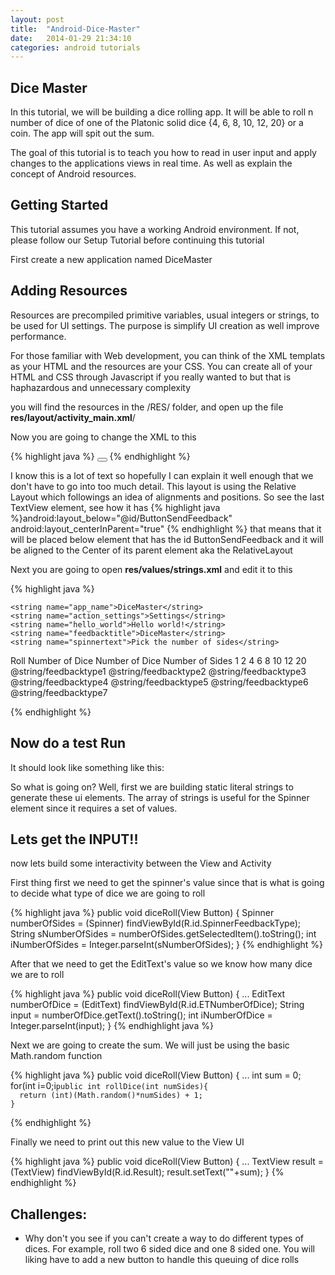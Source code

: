 ```yaml
---
layout: post
title:  "Android-Dice-Master"
date:   2014-01-29 21:34:10
categories: android tutorials
---
```

<h2> Dice Master </h2>
<p> In this tutorial, we will be building a dice rolling app. It will be able to roll n number of dice of one of the Platonic solid dice {4, 6, 8, 10, 12, 20} or a coin. The app will spit out the sum. </p>
<p> The goal of this tutorial is to teach you how to read in user input and apply changes to the applications views in real time. As well as explain the concept of Android resources. </p>

<h2> Getting Started </h2>
<p> This tutorial assumes you have a working Android environment. If not, please follow our <a src="2014-01-29-AndroidSetup.html">Setup Tutorial</a> before continuing this tutorial</p>

<p> First create a new application named DiceMaster </p>

<h2> Adding Resources </h2>
<p> Resources are precompiled primitive variables, usual integers or strings, to be used for UI settings. The purpose is simplify UI creation as well improve performance. </p>
<p> For those familiar with Web development, you can think of the XML templats as your HTML and the resources are your CSS. You can create all of your HTML and CSS through Javascript if you really wanted to but that is haphazardous and unnecessary complexity</p>

<p> you will find the resources in the /RES/ folder, and open up the file <strong>res/layout/activity_main.xml</strong>/</p>

<p> Now you are going to change the XML to this </p>
{% highlight java %}
<?xml version="1.0" encoding="utf-8"?>
<RelativeLayout xmlns:android="http://schemas.android.com/apk/res/android"
    android:layout_width="fill_parent"
    android:layout_height="fill_parent"
    android:orientation="vertical">
    <TextView
      android:id="@+id/TextViewTitle"
      android:layout_width="wrap_content"
      android:layout_height="wrap_content"
      android:text="@string/numberOfSides"
      android:textSize="10pt"
      >
  </TextView>
  <Spinner 
      android:id="@+id/SpinnerFeedbackType"
      android:layout_height="wrap_content"
      android:layout_width="match_parent"
      android:prompt="@string/spinnertext"
      android:entries="@array/feedbacktypelist"
      android:layout_below="@id/TextViewTitle"
      >
      <requestFocus />
  </Spinner>
  <TextView
      android:id="@+id/NumberOfDice"
      android:layout_width="wrap_content"
      android:layout_height="wrap_content"
      android:text="@string/numberOfDice"
      android:textSize="10pt"
      android:layout_below="@id/SpinnerFeedbackType">
  </TextView>
  <EditText 
      android:id="@+id/ETNumberOfDice"
      android:layout_height="wrap_content"
      android:hint="@string/numberOfDiceHint"
      android:inputType="number"
      android:layout_width="match_parent"
      android:layout_below="@id/NumberOfDice"
      android:text="@string/defaultEditText"
      />
  <Button
      android:id="@+id/ButtonSendFeedback"
      android:layout_height="wrap_content"
      android:text="@string/feedbackbutton"
      android:onClick="diceRoll"
      android:layout_width="match_parent"
      android:layout_centerInParent="true"></Button>
  <TextView
      android:id="@+id/Result"
      android:layout_width="wrap_content"
      android:layout_height="wrap_content"
      android:text="@string/result"
      android:textSize="50pt"
      android:layout_below="@id/ButtonSendFeedback"
      android:layout_centerInParent="true">
  </TextView>
    

</RelativeLayout>
{% endhighlight %}

<p> I know this is a lot of text so hopefully I can explain it well enough that we don't have to go into too much detail. This layout is using the Relative Layout which followings an idea of alignments and positions. So see the last TextView element, see how it has {% highlight java %}android:layout_below="@id/ButtonSendFeedback"
android:layout_centerInParent="true" {% endhighlight %} that means that it will be placed below element that has the id ButtonSendFeedback and it will be aligned to the Center of its parent element aka the RelativeLayout</p>

<p> Next you are going to open <strong> res/values/strings.xml</strong> and edit it to this</p>
{% highlight java %}
<?xml version="1.0" encoding="utf-8"?>
<resources>

    <string name="app_name">DiceMaster</string>
    <string name="action_settings">Settings</string>
    <string name="hello_world">Hello world!</string>
    <string name="feedbacktitle">DiceMaster</string>
    <string name="spinnertext">Pick the number of sides</string>
  <string name="feedbackbutton">Roll</string>
  <string name="numberOfDice">Number of Dice</string>
  <string name="numberOfDiceHint">Number of Dice</string>
  <string name="numberOfSides">Number of Sides</string>
  <string name="defaultEditText">1</string>
  <string name="result"></string>
  <string name="feedbacktype1">2</string>
  <string name="feedbacktype2">4</string>
  <string name="feedbacktype3">6</string>
  <string name="feedbacktype4">8</string>
  <string name="feedbacktype5">10</string>
  <string name="feedbacktype6">12</string>
  <string name="feedbacktype7">20</string>
  <string-array name="feedbacktypelist">
      <item>@string/feedbacktype1</item>
      <item>@string/feedbacktype2</item>
      <item>@string/feedbacktype3</item>
      <item>@string/feedbacktype4</item>
      <item>@string/feedbacktype5</item>
      <item>@string/feedbacktype6</item>
      <item>@string/feedbacktype7</item>
  </string-array>
</resources>

{% endhighlight %}

<h2> Now do a test Run </h2>
<p> It should look like something like this: </p>

<p> So what is going on? Well, first we are building static literal strings to generate these ui elements. The array of strings is useful for the Spinner element since it requires a set of values. </p>

<h2> Lets get the INPUT!!</h2>
<p> now lets build some interactivity between the View and Activity </p>

<p> First thing first we need to get the spinner's value since that is what is going to decide what type of dice we are going to roll</p>
{% highlight java %}
 public void diceRoll(View Button)
    {
      Spinner numberOfSides = (Spinner) findViewById(R.id.SpinnerFeedbackType);
      String sNumberOfSides = numberOfSides.getSelectedItem().toString();
      int iNumberOfSides = Integer.parseInt(sNumberOfSides);
    }
{% endhighlight %}

<p> After that we need to get the EditText's value so we know how many dice we are to roll </p>
{% highlight java %}
 public void diceRoll(View Button)
    {
      ...
      EditText numberOfDice = (EditText) findViewById(R.id.ETNumberOfDice);
      String input = numberOfDice.getText().toString();
      int iNumberOfDice = Integer.parseInt(input);
    }
{% endhighlight java %}

<p> Next we are going to create the sum. We will just be using the basic Math.random function  </p>
{% highlight java %}
public void diceRoll(View Button)
    {
      ...
      int sum = 0;
      for(int i=0;i<iNumberOfDice;i++)
      {
        sum += rollDice(iNumberOfSides);
      }
    }
    
    public int rollDice(int numSides){
      return (int)(Math.random()*numSides) + 1;
    }

{% endhighlight %}

<p> Finally we need to print out this new value to the View UI</p>
{% highlight java %}
public void diceRoll(View Button)
    {
      ...
      TextView result = (TextView) findViewById(R.id.Result);
      result.setText(""+sum);
    }
{% endhighlight %}

<h2> Challenges: </h2>
<ul> 
  <li> Why don't you see if you can't create a way to do different types of dices. For example, roll two 6 sided dice and one 8 sided one. You will liking have to add a new button to handle this queuing of dice rolls</li>
</ul>



